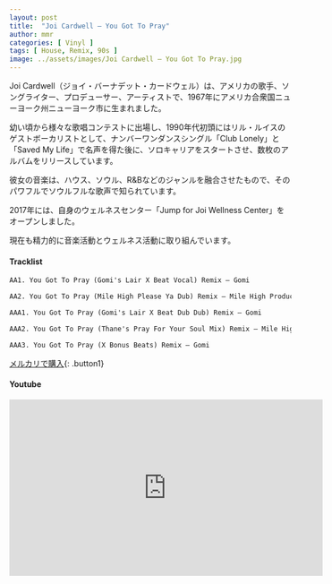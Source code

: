 ```yaml
---
layout: post
title:  "Joi Cardwell – You Got To Pray"
author: mmr
categories: [ Vinyl ]
tags: [ House, Remix, 90s ]
image: ../assets/images/Joi Cardwell – You Got To Pray.jpg
---
```


Joi Cardwell（ジョイ・バーナデット・カードウェル）は、アメリカの歌手、ソングライター、プロデューサー、アーティストで、1967年にアメリカ合衆国ニューヨーク州ニューヨーク市に生まれました。

幼い頃から様々な歌唱コンテストに出場し、1990年代初頭にはリル・ルイスのゲストボーカリストとして、ナンバーワンダンスシングル「Club Lonely」と「Saved My Life」で名声を得た後に、ソロキャリアをスタートさせ、数枚のアルバムをリリースしています。

彼女の音楽は、ハウス、ソウル、R&Bなどのジャンルを融合させたもので、そのパワフルでソウルフルな歌声で知られています。

2017年には、自身のウェルネスセンター「Jump for Joi Wellness Center」をオープンしました。

現在も精力的に音楽活動とウェルネス活動に取り組んでいます。

#### Tracklist
```md
AA1. You Got To Pray (Gomi's Lair X Beat Vocal) Remix – Gomi

AA2. You Got To Pray (Mile High Please Ya Dub) Remix – Mile High Productions

AAA1. You Got To Pray (Gomi's Lair X Beat Dub Dub) Remix – Gomi

AAA2. You Got To Pray (Thane's Pray For Your Soul Mix) Remix – Mile High Productions

AAA3. You Got To Pray (X Bonus Beats) Remix – Gomi
```

[メルカリで購入](https://jp.mercari.com/item/m10462556478?afid=6142608987){: .button1}

#### Youtube
<iframe width="560" height="315" src="https://www.youtube.com/embed/oajKE2SLIjE?si=5SwtUH-xzm1MJhp3" title="YouTube video player" frameborder="0" allow="accelerometer; autoplay; clipboard-write; encrypted-media; gyroscope; picture-in-picture; web-share" referrerpolicy="strict-origin-when-cross-origin" allowfullscreen></iframe>